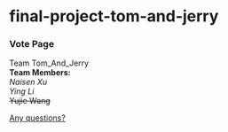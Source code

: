 # final-project-tom-and-jerry  
### Vote Page  
Team Tom_And_Jerry  
**Team Members:**  
              *Naisen Xu*  
              *Ying Li*  
              ~~Yujie Wang~~  

<a href="mailto:xuna@oregonstate.edu">Any questions?</a>